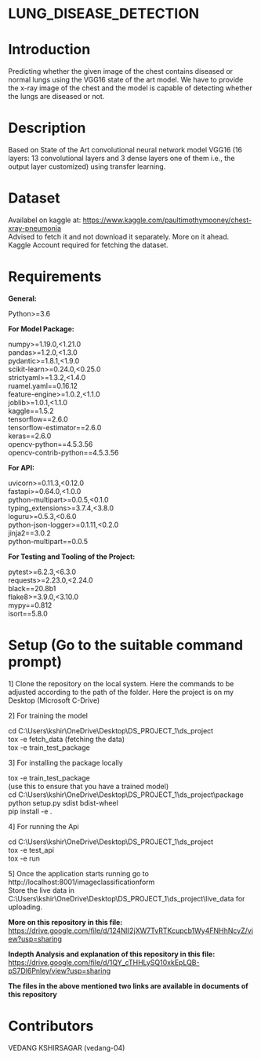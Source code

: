 # LUNG_DISEASE_DETECTION

# Introduction

Predicting whether the given image of the chest contains diseased or normal lungs using the VGG16 state of the art model.
We have to provide the x-ray image of the chest and the model is capable of detecting whether the lungs are diseased or not.

# Description

Based on State of the Art convolutional neural network model VGG16 (16 layers: 13 convolutional layers and 3 dense layers one of them i.e., the output layer customized) using transfer learning.

# Dataset

Availabel on kaggle at: https://www.kaggle.com/paultimothymooney/chest-xray-pneumonia </br>
Advised to fetch it and not download it separately. More on it ahead. </br>
Kaggle Account required for fetching the dataset.</br>

# Requirements

**General:**

Python>=3.6 </br>

**For Model Package:**

numpy>=1.19.0,<1.21.0</br>
pandas>=1.2.0,<1.3.0</br>
pydantic>=1.8.1,<1.9.0</br>
scikit-learn>=0.24.0,<0.25.0</br>
strictyaml>=1.3.2,<1.4.0</br>
ruamel.yaml==0.16.12</br>
feature-engine>=1.0.2,<1.1.0</br>
joblib>=1.0.1,<1.1.0</br>
kaggle==1.5.2</br>
tensorflow==2.6.0</br>
tensorflow-estimator==2.6.0</br>
keras==2.6.0</br>
opencv-python==4.5.3.56</br>
opencv-contrib-python==4.5.3.56</br>

**For API:**</br>

uvicorn>=0.11.3,<0.12.0</br>
fastapi>=0.64.0,<1.0.0</br>
python-multipart>=0.0.5,<0.1.0</br>
typing_extensions>=3.7.4,<3.8.0</br>
loguru>=0.5.3,<0.6.0</br>
python-json-logger>=0.1.11,<0.2.0</br>
jinja2==3.0.2</br>
python-multipart==0.0.5</br>

**For Testing and Tooling of the Project:**</br>

pytest>=6.2.3,<6.3.0</br>
requests>=2.23.0,<2.24.0</br>
black==20.8b1</br>
flake8>=3.9.0,<3.10.0</br>
mypy==0.812</br>
isort==5.8.0</br>

# Setup (Go to the suitable command prompt)

1] Clone the repository on the local system. Here the commands to be adjusted according to the path of the folder. Here the project is on my Desktop (Microsoft C-Drive)</br>

2] For training the model

cd C:\Users\kshir\OneDrive\Desktop\DS_PROJECT_1\ds_project</br>
tox -e fetch_data (fetching the data) </br>
tox -e train_test_package </br>

3] For installing the package locally

tox -e train_test_package </br> (use this to ensure that you have a trained model) </br>
cd C:\Users\kshir\OneDrive\Desktop\DS_PROJECT_1\ds_project\package</br>
python setup.py sdist bdist-wheel</br>
pip install -e .</br>

4] For running the Api

cd C:\Users\kshir\OneDrive\Desktop\DS_PROJECT_1\ds_project</br>
tox -e test_api</br>
tox -e run</br>

5] Once the application starts running go to http://localhost:8001/imageclassificationform </br>
   Store the live data in C:\Users\kshir\OneDrive\Desktop\DS_PROJECT_1\ds_project\live_data for uploading. </br>
   
**More on this repository in this file:** https://drive.google.com/file/d/124NlI2jXW7TvRTKcupcb1Wy4FNHhNcyZ/view?usp=sharing</br>

**Indepth Analysis and explanation of this repository in this file:** https://drive.google.com/file/d/1QY_cTHHLySQ10xkEpLQB-pS7Dl6Pnley/view?usp=sharing</br>

**The files in the above mentioned two links are available in documents of this repository**</br>
    
# Contributors

VEDANG KSHIRSAGAR (vedang-04)</br>



